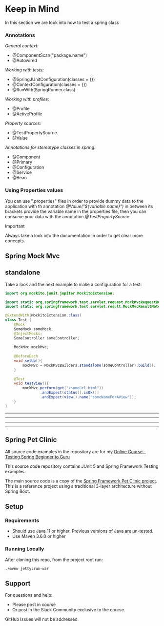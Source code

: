 # Keep in Mind

In this section we are look into how to test a spring class


### Annotations

_General context:_
* @ComponentScan("package.name")
* @Autowired

_Working with tests:_
* @SpringJUnitConfiguration(classes = {})
* @ContextConfiguration(classes = {})
* @RunWith(SpringRunner.class)


_Working with profiles:_
* @Profile
* @ActiveProfile

_Property sources:_
* @TestPropertySource
* @Value

_Annotations for stereotype classes in spring:_ 
* @Component
* @Primary
* @Configuration
* @Service
* @Bean


### Using Properties values

You can use ".properties" files in order to provide dummy data to the application with th 
annotation *_@Value("${variable.name}")_* in between its brackets provide the variable name in 
the properties file, then you can consume your data with the annotation *_@TestPropertySource_*


>[!IMPORTANT]
> Always take a look into the documentation in order to get clear more concepts.


## Spring Mock Mvc

## standalone
Take a look and the next example to make a configuration for a test:
```java
import org.mockito.junit.jupiter.MockitoExtension;

import static org.springframework.test.servlet.request.MockMvcRequestBuilders.*;
import static org.springframework.test.servlet.result.MockMvcResultMatchers.*;

@ExtendWith(MockitoExtension.class)
class Test {
    @Mock
    SomeMock someMock;
    @InjectMocks;
    SomeController someController;
    
    MockMvc mockMvc;
    
    @BeforeEach
    void setUp(){
        mockMvc = MockMvcBuilders.standalone(someController).build();
    }
    
    @Test
    void testView(){
        mockMvc.perform(get("/someUrl.html"))
                .andExpect(status().isOk())
                .andExpect(view().name("someNameForAView"));
    }
}
```


---
---
--- 
---
## Spring Pet Clinic 

All source code examples in the repository are for my [Online Course - Testing Spring Beginner to Guru](https://www.udemy.com/testing-spring-boot-beginner-to-guru/?couponCode=GITHUB_REPO)

This source code repository contains JUnit 5 and Spring Framework Testing examples.

The main source code is a copy of the [Spring Framework Pet Clinic project](https://github.com/spring-petclinic/spring-framework-petclinic). This is a reference project 
using a traditional 3-layer architecture without Spring Boot.

## Setup
### Requirements
* Should use Java 11 or higher. Previous versions of Java are un-tested.
* Use Maven 3.6.0 or higher

### Running Locally
After cloning this repo, from the project root run:
```text
./mvnw jetty:run-war
```

## Support
For questions and help:
* Please post in course
* Or post in the Slack Community exclusive to the course.

GitHub Issues will not be addressed.